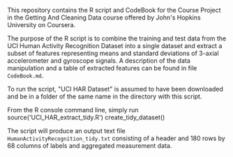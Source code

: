 This repository contains the R script and CodeBook for the Course Project in the Getting And Cleaning Data course
offered by John's Hopkins University on Coursera.

The purpose of the R script is to combine the training and test data from the UCI Human Activity Recognition Dataset into a single dataset and extract a subset of features representing means and standard deviations of 3-axial accelerometer and gyroscope signals.  A description of the data manipulation and a table of extracted features can be found in file `CodeBook.md`.

To run the script, "UCI HAR Dataset" is assumed to have been downloaded and be in a folder of the same name in the directory with this script.

From the R console command line, simply run
    source('UCI_HAR_extract_tidy.R')
    create_tidy_dataset()

The script will produce an output text file `HumanActivityRecognition_tidy.txt` consisting of a header and 180 rows by 68 columns of labels and aggregated measurement data.